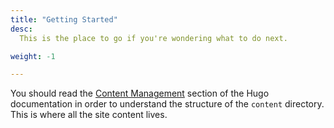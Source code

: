 ```yaml
---
title: "Getting Started"
desc:
  This is the place to go if you're wondering what to do next.

weight: -1

---
```


You should read the [Content Management] section of the Hugo documentation in
order to understand the structure of the `content` directory. This is where all
the site content lives.

[Content Management]: https://gohugo.io/content-management/organization/


